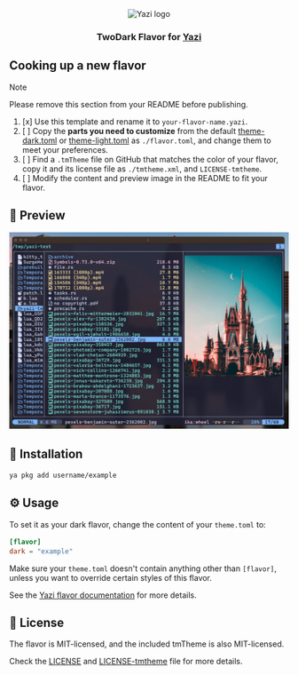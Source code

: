 <div align="center">
  <img src="https://github.com/sxyazi/yazi/blob/main/assets/logo.png?raw=true" alt="Yazi logo" width="20%">
</div>

<h3 align="center">
 TwoDark Flavor for <a href="https://github.com/sxyazi/yazi">Yazi</a>
</h3>

## Cooking up a new flavor

> [!NOTE]
> Please remove this section from your README before publishing.

1. [x] Use this template and rename it to `your-flavor-name.yazi`.
2. [ ] Copy the **parts you need to customize** from the default [theme-dark.toml][theme-dark] or [theme-light.toml][theme-light] as `./flavor.toml`, and change them to meet your preferences.
3. [ ] Find a `.tmTheme` file on GitHub that matches the color of your flavor, copy it and its license file as `./tmtheme.xml`, and `LICENSE-tmtheme`.
4. [ ] Modify the content and preview image in the README to fit your flavor.

[theme-dark]: https://github.com/sxyazi/yazi/blob/main/yazi-config/preset/theme-dark.toml
[theme-light]: https://github.com/sxyazi/yazi/blob/main/yazi-config/preset/theme-light.toml

## 👀 Preview

<img src="preview.png" width="600" />

## 🎨 Installation

<!-- Please replace "username/example" with your repository name. -->

```sh
ya pkg add username/example
```

## ⚙️ Usage

<!--
Please replace "example" with your flavor name.

If your flavor uses a light color scheme, use "light" instead of "dark" wherever it appears below.
-->

To set it as your dark flavor, change the content of your `theme.toml` to:

```toml
[flavor]
dark = "example"
```

Make sure your `theme.toml` doesn't contain anything other than `[flavor]`, unless you want to override certain styles of this flavor.

See the [Yazi flavor documentation](https://yazi-rs.github.io/docs/flavors/overview) for more details.

## 📜 License

The flavor is MIT-licensed, and the included tmTheme is also MIT-licensed.

Check the [LICENSE](LICENSE) and [LICENSE-tmtheme](LICENSE-tmtheme) file for more details.

